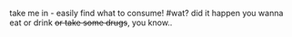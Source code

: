 take me in - easily find what to consume!
#wat?
did it happen you wanna eat or drink <s>or take some drugs</s>, you know..
